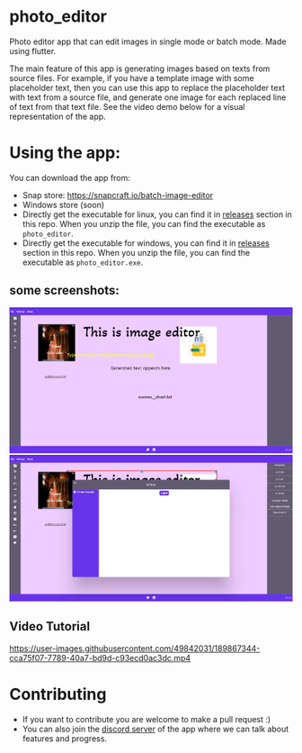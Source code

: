 # photo_editor

Photo editor app that can edit images in single mode or batch mode. Made using flutter.

The main feature of this app is generating images based on texts from source files. For example, if you have a template image with some placeholder text, then you can use this app to replace the placeholder text with text from a source file, and generate one image for each replaced line of text from that text file. See the video demo below for a visual representation of the app.

# Using the app:

You can download the app from:
- Snap store: https://snapcraft.io/batch-image-editor
- Windows store (soon)
- Directly get the executable for linux, you can find it in [releases](https://github.com/Haidar0096/Image-Editor-Desktop/releases) section in this repo. When you unzip the file, you can find the executable as `photo_editor`.
- Directly get the executable for windows, you can find it in [releases](https://github.com/Haidar0096/Image-Editor-Desktop/releases) section in this repo. When you unzip the file, you can find the executable as `photo_editor.exe`.
## some screenshots:

![Screenshot](screenshots/s1.png)
![Screenshot](screenshots/s2.png)


## Video Tutorial
https://user-images.githubusercontent.com/49842031/189867344-cca75f07-7789-40a7-bd9d-c93ecd0ac3dc.mp4

# Contributing
- If you want to contribute you are welcome to make a pull request :)
- You can also join the [discord server](https://discord.gg/m8h3ZBEp) of the app where we can talk about features and progress.